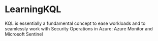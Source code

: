 # LearningKQL
KQL is essentially a fundamental concept to ease workloads and to seamlessly work with Security Operations in Azure: Azure Monitor and Microsoft Sentinel
